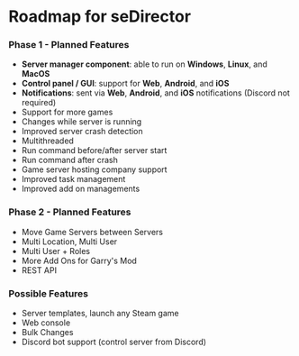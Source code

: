 # Roadmap for seDirector

### Phase 1 - Planned Features
- **Server manager component**: able to run on **Windows**, **Linux**, and **MacOS**
- **Control panel / GUI**: support for **Web**, **Android**, and **iOS**
- **Notifications**:  sent via **Web**, **Android**, and **iOS** notifications (Discord not required)
- Support for more games
- Changes while server is running
- Improved server crash detection
- Multithreaded
- Run command before/after server start
- Run command after crash
- Game server hosting company support
- Improved task management
- Improved add on managements

### Phase 2 - Planned Features
- Move Game Servers between Servers
- Multi Location, Multi User
- Multi User + Roles
- More Add Ons for Garry's Mod
- REST API

### Possible Features
- Server templates, launch any Steam game
- Web console
- Bulk Changes
- Discord bot support (control server from Discord)
